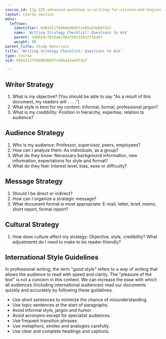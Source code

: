 ```yaml
---
course_id: 21g-225-advanced-workshop-in-writing-for-science-and-engineering-els-spring-2016
layout: course_section
menu:
  leftnav:
    identifier: 9401d1179d0dbd085fce05a43ab0fda7
    name: 'Writing Strategy Checklist: Questions to Ask'
    parent: 3d0924c763da6c98a769cd3832f34a97
    weight: 90
parent_title: Study Materials
title: 'Writing Strategy Checklist: Questions to Ask'
type: course
uid: 9401d1179d0dbd085fce05a43ab0fda7

---
```


Writer Strategy
---------------

1.  What is my objective? (You should be able to say "As a result of this document, my readers will . . . .")
2.  What style is best for my context: Informal, formal, professional jargon?
3.  What is my credibility: Position in hierarchy, expertise, relation to audience?

Audience Strategy
-----------------

1.  Who is my audience: Professor, supervisor, peers, employees?
2.  How can I analyze them: As individuals, as a group?
3.  What do they know: Necessary background information, new information, expectations for style and format?
4.  What do they feel: Interest level, bias, ease or difficulty?

Message Strategy
----------------

1.  Should I be direct or indirect?
2.  How can I organize a strategic message?
3.  What document format is most appropriate: E-mail, letter, brief, memo, short report, formal report?

Cultural Strategy
-----------------

1.  How does culture affect my strategy: Objective, style, credibility? What adjustments do I need to make to be reader-friendly?

International Style Guidelines
------------------------------

In professional writing, the term "good style" refers to a way of writing that allows the audience to read with speed and clarity. The "pleasure of the text" is not a concern in this context. We can increase the ease with which all audiences (including international audiences) read our documents quickly and accurately by following these guidelines.

*   Use short sentences to minimize the chance of misunderstanding.
*   Use topic sentences at the start of paragraphs.
*   Avoid informal style, jargon and humor.
*   Avoid acronyms except for specialist audiences.
*   Use frequent transition phrases.
*   Use metaphors, similes and analogies carefully.
*   Use clear and complete headings and captions.